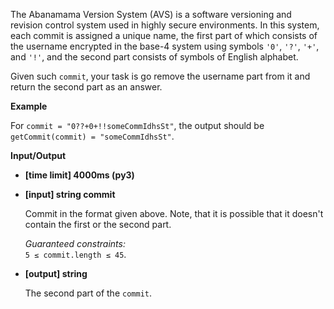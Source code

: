 <div class="markdown"><p>The Abanamama Version System (AVS) is a software versioning and revision control system used in highly secure environments. In this system, each commit is assigned a unique name, the first part of which consists of the username encrypted in the base-4 system using symbols <code>'0'</code>, <code>'?'</code>, <code>'+'</code>, and <code>'!'</code>, and the second part consists of symbols of English alphabet.</p>
<p>Given such <code>commit</code>, your task is go remove the username part from it and return the second part as an answer.</p>
<p><strong>Example</strong></p>
<p>For <code>commit = "0??+0+!!someCommIdhsSt"</code>, the output should be<br>
<code>getCommit(commit) = "someCommIdhsSt"</code>.</p>
<p><strong>Input/Output</strong></p>
<ul>
<li><strong>[time limit] 4000ms (py3)</strong></li>
</ul>
<ul>
<li>
<p><strong>[input] string commit</strong></p>
<p>Commit in the format given above. Note, that it is possible that it doesn't contain the first or the second part.</p>
<p><em>Guaranteed constraints:</em><br>
<code>5 ≤ commit.length ≤ 45</code>.</p>
</li>
<li>
<p><strong>[output] string</strong></p>
<p>The second part of the <code>commit</code>.</p>
</li>
</ul>
</div>